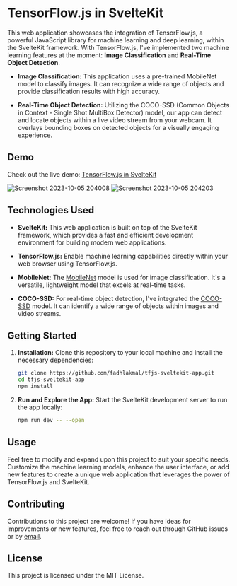 # TensorFlow.js in SvelteKit

This web application showcases the integration of TensorFlow.js, a powerful JavaScript library for machine learning and deep learning, within the SvelteKit framework. With TensorFlow.js, I've implemented two machine learning features at the moment: **Image Classification** and **Real-Time Object Detection**.

- **Image Classification:** This application uses a pre-trained MobileNet model to classify images. It can recognize a wide range of objects and provide classification results with high accuracy.

- **Real-Time Object Detection:** Utilizing the COCO-SSD (Common Objects in Context - Single Shot MultiBox Detector) model, our app can detect and locate objects within a live video stream from your webcam. It overlays bounding boxes on detected objects for a visually engaging experience.

## Demo

Check out the live demo: [TensorFlow.js in SvelteKit](https://tfjs-sveltekit.vercel.app/)

![Screenshot 2023-10-05 204008](https://github.com/fadhlakmal/tfjs-sveltekit-app/assets/120249194/50133cfb-5418-41b5-8afb-84c90ecc7e33)
![Screenshot 2023-10-05 204203](https://github.com/fadhlakmal/tfjs-sveltekit-app/assets/120249194/f69fac84-ad54-415a-8e62-8a75900061cc)


## Technologies Used

- **SvelteKit:** This web application is built on top of the SvelteKit framework, which provides a fast and efficient development environment for building modern web applications.

- **TensorFlow.js:** Enable machine learning capabilities directly within your web browser using TensorFlow.js.

- **MobileNet:** The [MobileNet](https://www.npmjs.com/package/@tensorflow-models/mobilenet) model is used for image classification. It's a versatile, lightweight model that excels at real-time tasks.

- **COCO-SSD:** For real-time object detection, I've integrated the [COCO-SSD](https://www.npmjs.com/package/@tensorflow-models/coco-ssd) model. It can identify a wide range of objects within images and video streams.

## Getting Started

1. **Installation:** Clone this repository to your local machine and install the necessary dependencies:

   ```bash
   git clone https://github.com/fadhlakmal/tfjs-sveltekit-app.git
   cd tfjs-sveltekit-app
   npm install
   ```
2. **Run and Explore the App:** Start the SvelteKit development server to run the app locally:
   ```bash
   npm run dev -- --open
   ```

## Usage
Feel free to modify and expand upon this project to suit your specific needs. Customize the machine learning models, enhance the user interface, or add new features to create a unique web application that leverages the power of TensorFlow.js and SvelteKit.

## Contributing
Contributions to this project are welcome! If you have ideas for improvements or new features, feel free to reach out through GitHub issues or by [email](mailto:akmal.madany1@gmail.com).

## License
This project is licensed under the MIT License.
